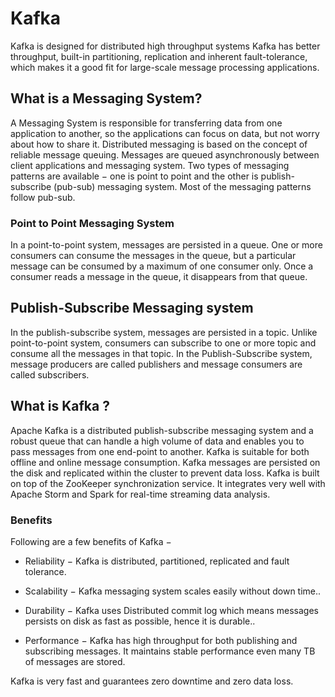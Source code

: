 # Kafka

Kafka is designed for distributed high throughput systems
Kafka has better throughput, built-in partitioning, replication and inherent fault-tolerance, which makes it a good fit for large-scale message processing applications.

## What is a Messaging System?

A Messaging System is responsible for transferring data from one application to another, so the applications can focus on data, but not worry about how to share it.
Distributed messaging is based on the concept of reliable message queuing. Messages are queued asynchronously between client applications and messaging system.
Two types of messaging patterns are available − one is point to point and the other is publish-subscribe (pub-sub) messaging system. Most of the messaging patterns follow pub-sub.

### Point to Point Messaging System

In a point-to-point system, messages are persisted in a queue. One or more consumers can consume the messages in the queue, but a particular message can be consumed by a maximum of one consumer only. Once a consumer reads a message in the queue, it disappears from that queue.

## Publish-Subscribe Messaging system

In the publish-subscribe system, messages are persisted in a topic. Unlike point-to-point system, consumers can subscribe to one or more topic and consume all the messages in that topic. In the Publish-Subscribe system, message producers are called publishers and message consumers are called subscribers.

## What is Kafka ?

Apache Kafka is a distributed publish-subscribe messaging system and a robust queue that can handle a high volume of data and enables you to pass messages from one end-point to another. Kafka is suitable for both offline and online message consumption. Kafka messages are persisted on the disk and replicated within the cluster to prevent data loss. Kafka is built on top of the ZooKeeper synchronization service. It integrates very well with Apache Storm and Spark for real-time streaming data analysis.

### Benefits

Following are a few benefits of Kafka −

* Reliability − Kafka is distributed, partitioned, replicated and fault tolerance.

* Scalability − Kafka messaging system scales easily without down time..

* Durability − Kafka uses Distributed commit log which means messages persists on disk as fast as possible, hence it is durable..

* Performance − Kafka has high throughput for both publishing and subscribing messages. It maintains stable performance even many TB of messages are stored.

Kafka is very fast and guarantees zero downtime and zero data loss.


